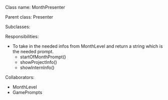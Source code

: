 Class name: MonthPresenter

Parent class: Presenter

Subclasses: 

Responsibilities:
* To take in the needed infos from MonthLevel and return a string which is the needed prompt.
  * startOfMonthPrompt()
  * showProjectInfo()
  * showInternInfo()

Collaborators:
* MonthLevel
* GamePrompts